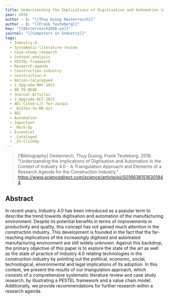 ```yaml
---
title: Understanding the Implications of Digitisation and Automation in the Context of Industry 4.0 -  A Triangulation Approach and Elements of a Research Agenda for the Construction Industry
year: 2016
author - 1: "[[Thuy Duong Oesterreich]]"
author - 2: "[[Frank Teuteberg]]"
key: "[[Oesterreich2016-yo]]"
journal: "[[Computers in Industry]]"
tags:
  - Industry-4
  - Systematic-literature-review
  - Case-study-research
  - Content-analysis
  - PESTEL-framework
  - Research-agenda
  - Construction-industry
  - Construction-4
  - Notion-Catalogued
  - 2_Upgrade-MAY-2023
  - 00_TO-READ
  - Journal-Articles
  - 3_Upgrade-OCT-2023
  - AEC-Cited-Lit-for-Jacqui
  - _BibTex-to-MD-Git
  - AEC
  - Automation
  - Important
  - _Mark-Up
  - Essential
  - _Cataloged
  - _In-ClickUp
---
```


> [!Bibliography]
> Oesterreich, Thuy Duong, Frank Teuteberg. 2016. “Understanding the Implications of Digitisation and Automation in the Context of Industry 4.0 -  A Triangulation Approach and Elements of a Research Agenda for the Construction Industry.” . https://www.sciencedirect.com/science/article/pii/S0166361516301944

## Abstract
In recent years, Industry 4.0 has been introduced as a popular term to describe the trend towards digitisation and automation of the manufacturing environment. Despite its potential benefits in terms of improvements in productivity and quality, this concept has not gained much attention in the construction industry. This development is founded in the fact that the far-reaching implications of the increasingly digitised and automated manufacturing environment are still widely unknown. Against this backdrop, the primary objective of this paper is to explore the state of the art as well as the state of practice of Industry 4.0 relating technologies in the construction industry by pointing out the political, economic, social, technological, environmental and legal implications of its adoption. In this context, we present the results of our triangulation approach, which consists of a comprehensive systematic literature review and case study research, by illustrating a PESTEL framework and a value chain model. Additionally, we provide recommendations for further research within a research agenda.